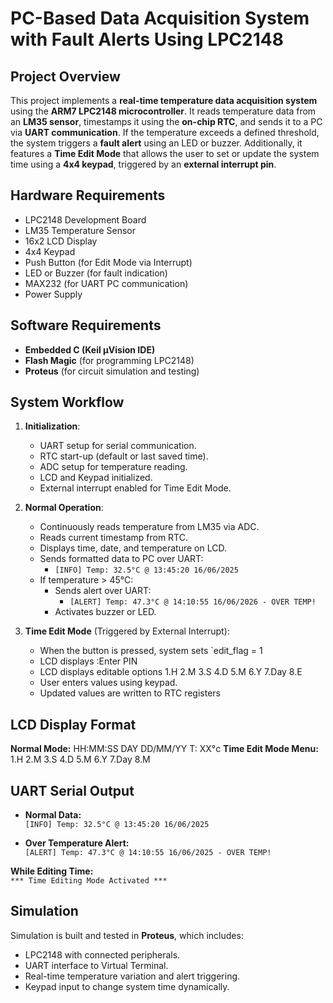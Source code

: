 # PC-Based Data Acquisition System with Fault Alerts Using LPC2148
## Project Overview
This project implements a **real-time temperature data acquisition system** using the **ARM7 LPC2148 microcontroller**. It reads temperature data from an **LM35 sensor**,
timestamps it using the **on-chip RTC**, and sends it to a PC via **UART communication**. 
If the temperature exceeds a defined threshold, the system triggers a **fault alert** using an LED or buzzer.
Additionally, it features a **Time Edit Mode** that allows the user to set or update the system time using a **4x4 keypad**, 
triggered by an **external interrupt pin**.

## Hardware Requirements
- LPC2148 Development Board  
- LM35 Temperature Sensor  
- 16x2 LCD Display  
- 4x4 Keypad  
- Push Button (for Edit Mode via Interrupt)  
- LED or Buzzer (for fault indication)  
- MAX232 (for UART PC communication)  
- Power Supply  
## Software Requirements
- **Embedded C (Keil µVision IDE)**  
- **Flash Magic** (for programming LPC2148)  
- **Proteus** (for circuit simulation and testing)
## System Workflow
1. **Initialization**:
   - UART setup for serial communication.
   - RTC start-up (default or last saved time).
   - ADC setup for temperature reading.
   - LCD and Keypad initialized.
   - External interrupt enabled for Time Edit Mode.

2. **Normal Operation**:
   - Continuously reads temperature from LM35 via ADC.
   - Reads current timestamp from RTC.
   - Displays time, date, and temperature on LCD.
   - Sends formatted data to PC over UART:
     - `[INFO] Temp: 32.5°C @ 13:45:20 16/06/2025`
   - If temperature > 45°C:
     - Sends alert over UART:
       - `[ALERT] Temp: 47.3°C @ 14:10:55 16/06/2026 - OVER TEMP!`
     - Activates buzzer or LED.

3. **Time Edit Mode** (Triggered by External Interrupt):
   - When the button is pressed, system sets `edit_flag = 1
   - LCD displays :Enter PIN
   - LCD displays editable options
     1.H 2.M 3.S 4.D
     5.M 6.Y 7.Day 8.E
   - User enters values using keypad.
   - Updated values are written to RTC registers
## LCD Display Format
**Normal Mode:**
HH:MM:SS DAY
DD/MM/YY T: XX°c
**Time Edit Mode Menu:**
1.H 2.M 3.S 4.D
5.M 6.Y 7.Day 8.M

## UART Serial Output

- **Normal Data:**  
  `[INFO] Temp: 32.5°C @ 13:45:20 16/06/2025`

- **Over Temperature Alert:**  
  `[ALERT] Temp: 47.3°C @ 14:10:55 16/06/2025 - OVER TEMP!`

 **While Editing Time:**  
  `*** Time Editing Mode Activated ***`
## Simulation
Simulation is built and tested in **Proteus**, which includes:
- LPC2148 with connected peripherals.
- UART interface to Virtual Terminal.
- Real-time temperature variation and alert triggering.
- Keypad input to change system time dynamically.
